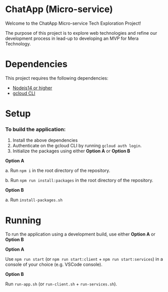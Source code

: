 # ChatApp (Micro-service)

Welcome to the ChatApp Micro-service Tech Exploration Project! 

The purpose of this project is to explore web technologies and refine our development process in lead-up to developing an MVP for Mera Technology.



# Dependencies

This project requires the following dependencies:
- [Nodejs14 or higher](https://nodejs.org/en/download/)
- [gcloud CLI](https://cloud.google.com/sdk/docs/install)


# Setup

### To build the application:

1. Install the above dependencies
2. Authenticate on the gcloud CLI by running `gcloud auth login`.
3. Initialize the packages using either **Option A** or **Option B**

**Option A**

a. Run `npm i` in the root directory of the repository.

b. Run `npm run install:packages` in the root directory of the repository.

**Option B**

a. Run `install-packages.sh`

# Running

To run the application using a development build, use either **Option A** or **Option B**

**Option A**

Use `npm run start` (or `npm run start:client` + `npm run start:services`) in a console of your choice (e.g. VSCode console).

**Option B**

Run `run-app.sh` (or `run-client.sh` + `run-services.sh`).

